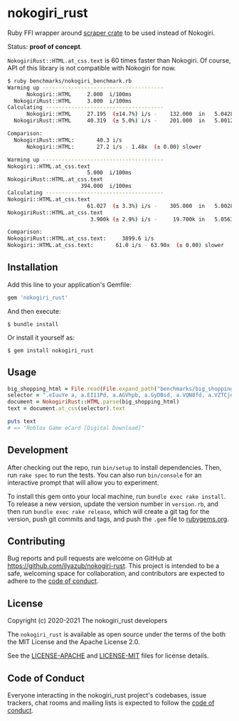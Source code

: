# nokogiri_rust

Ruby FFI wrapper around [scraper crate](https://crates.io/crates/scraper) to be used instead of Nokogiri.

Status: **proof of concept**.

`NokogiriRust::HTML.at_css.text` is 60 times faster than Nokogiri. Of course, API of this library is not compatible with Nokogiri for now.

```bash
$ ruby benchmarks/nokogiri_benchmark.rb
Warming up --------------------------------------
      Nokogiri::HTML     2.000  i/100ms
  NokogiriRust::HTML     3.000  i/100ms
Calculating -------------------------------------
      Nokogiri::HTML     27.195  (±14.7%) i/s -    132.000  in   5.042868s
  NokogiriRust::HTML     40.319  (± 5.0%) i/s -    201.000  in   5.001218s

Comparison:
  NokogiriRust::HTML:       40.3 i/s
      Nokogiri::HTML:       27.2 i/s - 1.48x  (± 0.00) slower

Warming up --------------------------------------
Nokogiri::HTML.at_css.text
                         5.000  i/100ms
NokogiriRust::HTML.at_css.text
                       394.000  i/100ms
Calculating -------------------------------------
Nokogiri::HTML.at_css.text
                         61.027  (± 3.3%) i/s -    305.000  in   5.002827s
NokogiriRust::HTML.at_css.text
                          3.900k (± 2.9%) i/s -     19.700k in   5.056373s

Comparison:
NokogiriRust::HTML.at_css.text:     3899.6 i/s
Nokogiri::HTML.at_css.text:       61.0 i/s - 63.90x  (± 0.00) slower
```

## Installation

Add this line to your application's Gemfile:

```ruby
gem 'nokogiri_rust'
```

And then execute:

    $ bundle install

Or install it yourself as:

    $ gem install nokogiri_rust

## Usage

```ruby
big_shopping_html = File.read(File.expand_path("benchmarks/big_shopping.html", __dir__))
selector = ".eIuuYe a, a.EI11Pd, a.AGVhpb, a.GyDBsd, a.VQN8fd, a.VZTCjd, a.REX1ub, a.sHaywe"
document = NokogiriRust::HTML.parse(big_shopping_html)
text = document.at_css(selector).text

puts text
# => "Roblox Game eCard [Digital Download]"
```

## Development

After checking out the repo, run `bin/setup` to install dependencies. Then, run `rake spec` to run the tests. You can also run `bin/console` for an interactive prompt that will allow you to experiment.

To install this gem onto your local machine, run `bundle exec rake install`. To release a new version, update the version number in `version.rb`, and then run `bundle exec rake release`, which will create a git tag for the version, push git commits and tags, and push the `.gem` file to [rubygems.org](https://rubygems.org).

## Contributing

Bug reports and pull requests are welcome on GitHub at https://github.com/ilyazub/nokogiri-rust. This project is intended to be a safe, welcoming space for collaboration, and contributors are expected to adhere to the [code of conduct](https://github.com/ilyazub/nokogiri-rust/blob/master/CODE_OF_CONDUCT.md).

## License

Copyright (c) 2020-2021 The nokogiri_rust developers

The `nokogiri_rust` is available as open source under the terms of the both the MIT License and the Apache License 2.0.

See the [LICENSE-APACHE](LICENSE-APACHE) and [LICENSE-MIT](LICENSE-MIT) files for license details.

## Code of Conduct

Everyone interacting in the nokogiri_rust project's codebases, issue trackers, chat rooms and mailing lists is expected to follow the [code of conduct](https://github.com/ilyazub/nokogiri-rust/blob/master/CODE_OF_CONDUCT.md).
